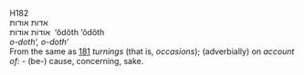 <body>
  <p>H182<br>  אדות    אודות  <br> אוֹדוֹת  אוֹדוֹת  ‎  ‘ôdôth  ‘ôdôth  <br><i>o-doth‘,</i> <i>o-doth‘ </i><br>From the same as <a href="h0181.htm">181</a>  <i>turnings</i> (that is, <i>occasions</i>); (adverbially) on <i>account</i> <i>of: - </i>(be-) cause, concerning, sake.<br></p>
 </body>